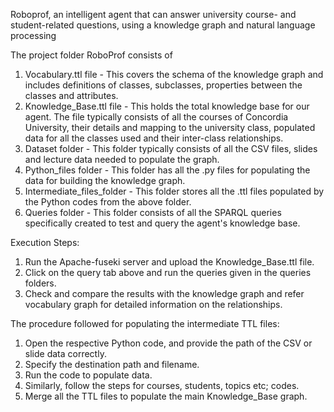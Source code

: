 Roboprof, an intelligent agent that can answer university course- and student-related questions, using a knowledge graph and natural language processing

The project folder RoboProf consists of 
1. Vocabulary.ttl file - 
	This covers the schema of the knowledge graph and includes definitions of classes, subclasses, properties between the classes and attributes.
2. Knowledge_Base.ttl file - 
	This holds the total knowledge base for our agent. The file typically consists of all the courses of Concordia University, their details and mapping to the university class, populated data for all the classes used and their inter-class relationships.
3. Dataset folder - 
	This folder typically consists of all the CSV files, slides and lecture data needed to populate the graph.
4. Python_files folder - 
	This folder has all the .py files for populating the data for building the knowledge graph.
5. Intermediate_files_folder - 
	This folder stores all the .ttl files populated by the Python codes from the above folder.
6. Queries folder - 
	This folder consists of all the SPARQL queries specifically created to test and query the agent's knowledge base.

Execution Steps:
1. Run the Apache-fuseki server and upload the Knowledge_Base.ttl file. 
2. Click on the query tab above and run the queries given in the queries folders.
3. Check and compare the results with the knowledge graph and refer vocabulary graph for detailed information on the relationships.

The procedure followed for populating the intermediate TTL files:
1. Open the respective Python code, and provide the path of the CSV or slide data correctly.
2. Specify the destination path and filename.
3. Run the code to populate data.
4. Similarly, follow the steps for courses, students, topics etc; codes.
5. Merge all the TTL files to populate the main Knowledge_Base graph.
